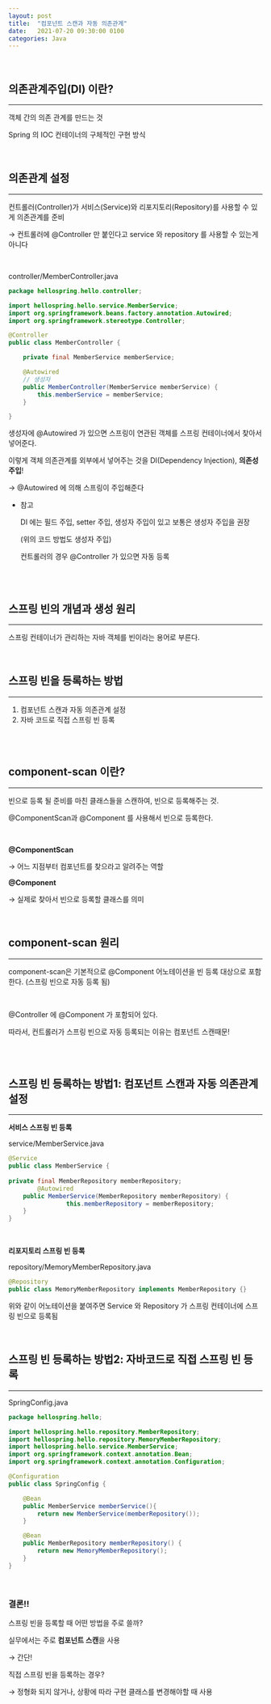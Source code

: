 ```yaml
---
layout: post
title:  "컴포넌트 스캔과 자동 의존관계"
date:   2021-07-20 09:30:00 0100
categories: Java
---
```

<br>


## 의존관계주입(DI) 이란?
---

객체 간의 의존 관계를 만드는 것

Spring 의 IOC 컨테이너의 구체적인 구현 방식

<br>

## 의존관계 설정
---

컨트롤러(Controller)가 서비스(Service)와 리포지토리(Repository)를 사용할 수 있게 의존관계를 준비

→ 컨트롤러에 @Controller 만 붙인다고 service 와 repository 를 사용할 수 있는게 아니다

<br>


controller/MemberController.java

```java
package hellospring.hello.controller;

import hellospring.hello.service.MemberService;
import org.springframework.beans.factory.annotation.Autowired;
import org.springframework.stereotype.Controller;

@Controller
public class MemberController {

    private final MemberService memberService;

    @Autowired
	// 생성자
    public MemberController(MemberService memberService) {
        this.memberService = memberService;
    }

}
```

생성자에 @Autowired 가 있으면 스프링이 연관된 객체를 스프링 컨테이너에서 찾아서 넣어준다.

이렇게 객체 의존관계를 외부에서 넣어주는 것을 DI(Dependency Injection), **의존성 주입**!

→ @Autowired 에 의해 스프링이 주입해준다

- 참고

    DI 에는 필드 주입, setter 주입, 생성자 주입이 있고 보통은 생성자 주입을 권장

    (위의 코드 방법도 생성자 주입)

    컨트롤러의 경우 @Controller 가 있으면 자동 등록

<br><br>

## 스프링 빈의 개념과 생성 원리
---

스프링 컨테이너가 관리하는 자바 객체를 빈이라는 용어로 부른다.

<br>

## 스프링 빈을 등록하는 방법
---

1. 컴포넌트 스캔과 자동 의존관계 설정
2. 자바 코드로 직접 스프링 빈 등록

<br><br>


## component-scan 이란?
---
빈으로 등록 될 준비를 마친 클래스들을 스캔하여, 빈으로 등록해주는 것.

@ComponentScan과 @Component 를 사용해서 빈으로 등록한다.

<br>

**@ComponentScan**

→ 어느 지점부터 컴포넌트를 찾으라고 알려주는 역할

**@Component**

→ 실제로 찾아서 빈으로 등록할 클래스를 의미

<br>

## component-scan 원리
---
component-scan은 기본적으로 @Component 어노테이션을 빈 등록 대상으로 포함한다. (스프링 빈으로 자동 등록 됨)

<br>

@Controller 에 @Component 가 포함되어 있다.

따라서, 컨트롤러가 스프링 빈으로 자동 등록되는 이유는 컴포넌트 스캔때문!

<br><br>

## 스프링 빈 등록하는 방법1: 컴포넌트 스캔과 자동 의존관계 설정
---

**서비스 스프링 빈 등록**

service/MemberService.java

```java
@Service
public class MemberService {
        
private final MemberRepository memberRepository;
		@Autowired
    public MemberService(MemberRepository memberRepository) {
				this.memberRepository = memberRepository;
    }
}
```
<br>

**리포지토리 스프링 빈 등록**

repository/MemoryMemberRepository.java

```java
@Repository
public class MemoryMemberRepository implements MemberRepository {}
```

위와 같이 어노테이션을 붙여주면 Service 와 Repository 가 스프링 컨테이너에 스프링 빈으로 등록됨

<br>

## 스프링 빈 등록하는 방법2: 자바코드로 직접 스프링 빈 등록
---

SpringConfig.java

```java
package hellospring.hello;

import hellospring.hello.repository.MemberRepository;
import hellospring.hello.repository.MemoryMemberRepository;
import hellospring.hello.service.MemberService;
import org.springframework.context.annotation.Bean;
import org.springframework.context.annotation.Configuration;

@Configuration
public class SpringConfig {

    @Bean
    public MemberService memberService(){
        return new MemberService(memberRepository());
    }

    @Bean
    public MemberRepository memberRepository() {
        return new MemoryMemberRepository();
    }
}
```
<br>


### 결론!! 

스프링 빈을 등록할 때 어떤 방법을 주로 쓸까?

실무에서는 주로 **컴포넌트 스캔**을 사용

→ 간단!

직접 스프링 빈을 등록하는 경우?

→ 정형화 되지 않거나, 상황에 따라 구현 클래스를 변경해야할 때 사용

<br><br>